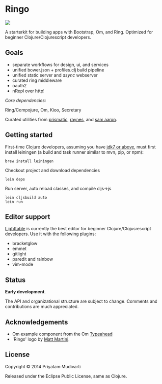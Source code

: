 Ringo
=====

![](docs/ringo.png)

A starterkit for building apps with Bootstrap, Om, and Ring. Optimized for beginner Clojure/Clojurescript developers.

## Goals

- separate workflows for design, ui, and services
- unified bower.json + profiles.clj build pipeline
- unified static server and _async_ webserver
- curated ring middleware
- oauth2
- nRepl over http!

_Core dependencies:_

Ring/Compojure, Om, Kioo, Secretary

Curated utilities from [prismatic](https://github.com/Prismatic/plumbing), [raynes](https://github.com/Raynes/fs), and [sam aaron](https://github.com/sritchie).

## Getting started

First-time Clojure developers, assuming you have [jdk7 or above](http://www.oracle.com/technetwork/java/javase/downloads/jdk8-downloads-2133151.html), must first install leiningen (a build and task runner similar to mvn, pip, or npm):

	brew install leiningen

Checkout project and download dependencies

	lein deps

Run server, auto reload classes, and compile cljs->js

	lein cljsbuild auto
	lein run

## Editor support

[Lighttable](http://www.lighttable.com) is currently the best editor for beginner Clojure/Clojusrescript developers. Use it with the following plugins:

- bracketglow
- emmet
- gitlight
- paredit and rainbow
- vim-mode

## Status

**Early development**.

The API and organizational structure are subject to change. Comments and contributions are much appreciated.

## Acknowledgements

- Om example component from the Om [Typeahead](https://github.com/swannodette/om/blob/master/examples/typeahead/src/core.cljs)
- 'Ringo' logo by [Matt Martini](http://mistermartini.tumblr.com).

## License

Copyright © 2014 Priyatam Mudivarti

Released under the Eclipse Public License, same as Clojure.
